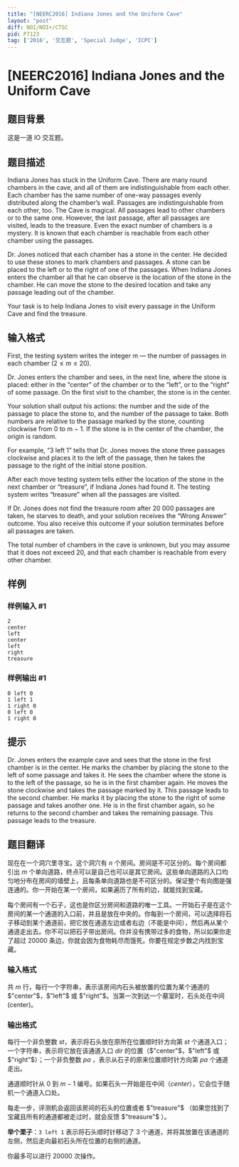 ```yaml
---
title: "[NEERC2016] Indiana Jones and the Uniform Cave"
layout: "post"
diff: NOI/NOI+/CTSC
pid: P7123
tag: ['2016', '交互题', 'Special Judge', 'ICPC']
---
```

# [NEERC2016] Indiana Jones and the Uniform Cave
## 题目背景

这是一道 IO 交互题。
## 题目描述

Indiana Jones has stuck in the Uniform Cave. There are many round chambers in the cave, and all of them are indistinguishable from each other. Each chamber has the same number of one-way passages evenly distributed along the chamber’s wall. Passages are indistinguishable from each other, too. The Cave is magical. All passages lead to other chambers or to the same one. However, the last passage, after all passages are visited, leads to the treasure. Even the exact number of chambers is a mystery. It is known that each chamber is reachable from each other chamber using the passages.

Dr. Jones noticed that each chamber has a stone in the center. He decided to use these stones to mark chambers and passages. A stone can be placed to the left or to the right of one of the passages. When Indiana Jones enters the chamber all that he can observe is the location of the stone in the chamber. He can move the stone to the desired location and take any passage leading out of the chamber.

Your task is to help Indiana Jones to visit every passage in the Uniform Cave and find the treasure.
## 输入格式

First, the testing system writes the integer m — the number of passages in each chamber ($2 \leq m \le 20$).

Dr. Jones enters the chamber and sees, in the next line, where the stone is placed: either in the “center” of the chamber or to the “left”, or to the “right” of some passage. On the first visit to the chamber, the stone is in the center.

Your solution shall output his actions: the number and the side of the passage to place the stone to, and the number of the passage to take. Both numbers are relative to the passage marked by the stone, counting clockwise from 0 to m − 1. If the stone is in the center of the chamber, the origin is random.

For example, “3 left 1” tells that Dr. Jones moves the stone three passages clockwise and places it to the left of the passage, then he takes the passage to the right of the initial stone position.

After each move testing system tells either the location of the stone in the next chamber or “treasure”, if Indiana Jones had found it. The testing system writes “treasure” when all the passages are visited.

If Dr. Jones does not find the treasure room after 20 000 passages are taken, he starves to death, and your solution receives the “Wrong Answer” outcome. You also receive this outcome if your solution terminates before all passages are taken.

The total number of chambers in the cave is unknown, but you may assume that it does not exceed 20, and that each chamber is reachable from every other chamber.
## 样例

### 样例输入 #1
```
2
center
left
center
left
right
treasure

```
### 样例输出 #1
```
0 left 0
1 left 1
1 right 0
0 left 0
1 right 0

```
## 提示

Dr. Jones enters the example cave and sees that the stone in the first chamber is in the center. He marks the chamber by placing the stone to the left of some passage and takes it. He sees the chamber where the stone is to the left of the passage, so he is in the first chamber again. He moves the stone clockwise and takes the passage marked by it. This passage leads to the second chamber. He marks it by placing the stone to the right of some passage and takes another one. He is in the first chamber again, so he returns to the second chamber and takes the remaining passage. This passage leads to the treasure.
## 题目翻译

现在在一个洞穴里寻宝。这个洞穴有 $n$ 个房间。房间是不可区分的。每个房间都引出 $m$ 个单向道路，终点可以是自己也可以是其它房间。这些单向道路的入口均匀地分布在房间的墙壁上，且每条单向道路也是不可区分的。保证整个有向图是强连通的。你一开始在某一个房间，如果遍历了所有的边，就能找到宝藏。

每个房间有一个石子，这也是你区分房间和道路的唯一工具。一开始石子是在这个房间的某一个通道的入口前，并且是放在中央的。你每到一个房间，可以选择将石子移动到某个通道前，把它放在通道左边或者右边（不能是中间），然后再从某个通道走出去。你不可以把石子带出房间。你并没有携带过多的食物，所以如果你走了超过 $20000$ 条边，你就会因为食物耗尽而饿死。你要在规定步数之内找到宝藏。

### 输入格式

共 $m$ 行，每行一个字符串，表示该房间内石头被放置的位置为某个通道的 $"center"$，$"left"$ 或 $"right"$。当第一次到达一个墓室时，石头处在中间(center)。

### 输出格式

每行一个非负整数 $st$，表示将石头放在原所在位置顺时针方向第 $st$ 个通道入口；一个字符串，表示将它放在该通道入口 $dir$ 的位置（$"center"$，$"left"$ 或 $"right"$）；一个非负整数 $pa$ ，表示从石子的原来位置顺时针方向第 $pa$ 个通道走出。

通道顺时针从 $0$ 到 $m−1$ 编号。如果石头一开始是在中间（$center$），它会位于随机一个通道入口处。

每走一步，评测机会返回该房间的石头的位置或者 $"treasure"$ （如果您找到了宝藏且所有的通道都被走过时，就会反馈 $"treasure"$ ）。

**举个栗子**：`3 left 1` 表示将石头顺时针移动了 $3$ 个通道，并将其放置在该通道的左侧，然后走向最初石头所在位置的右侧的通道。

你最多可以进行 $20000$ 次操作。
